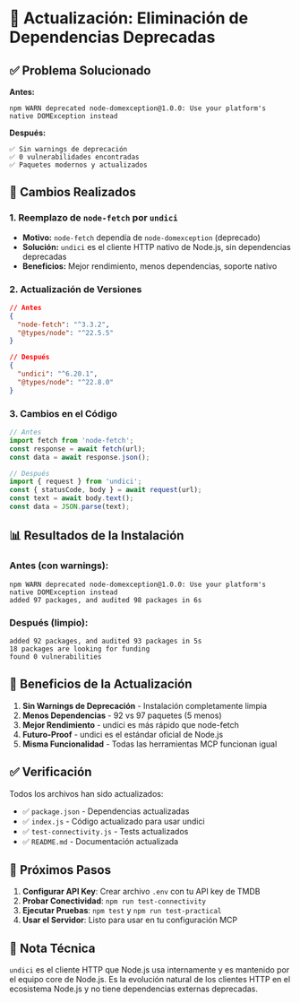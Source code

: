 # 🔄 Actualización: Eliminación de Dependencias Deprecadas

## ✅ Problema Solucionado

**Antes:** 
```
npm WARN deprecated node-domexception@1.0.0: Use your platform's native DOMException instead
```

**Después:** 
```
✅ Sin warnings de deprecación
✅ 0 vulnerabilidades encontradas
✅ Paquetes modernos y actualizados
```

## 🔧 Cambios Realizados

### 1. Reemplazo de `node-fetch` por `undici`
- **Motivo:** `node-fetch` dependía de `node-domexception` (deprecado)
- **Solución:** `undici` es el cliente HTTP nativo de Node.js, sin dependencias deprecadas
- **Beneficios:** Mejor rendimiento, menos dependencias, soporte nativo

### 2. Actualización de Versiones
```json
// Antes
{
  "node-fetch": "^3.3.2",
  "@types/node": "^22.5.5"
}

// Después  
{
  "undici": "^6.20.1",
  "@types/node": "^22.8.0"
}
```

### 3. Cambios en el Código
```javascript
// Antes
import fetch from 'node-fetch';
const response = await fetch(url);
const data = await response.json();

// Después
import { request } from 'undici';
const { statusCode, body } = await request(url);
const text = await body.text();
const data = JSON.parse(text);
```

## 📊 Resultados de la Instalación

### Antes (con warnings):
```
npm WARN deprecated node-domexception@1.0.0: Use your platform's native DOMException instead    
added 97 packages, and audited 98 packages in 6s
```

### Después (limpio):
```
added 92 packages, and audited 93 packages in 5s
18 packages are looking for funding
found 0 vulnerabilities
```

## 🚀 Beneficios de la Actualización

1. **Sin Warnings de Deprecación** - Instalación completamente limpia
2. **Menos Dependencias** - 92 vs 97 paquetes (5 menos)
3. **Mejor Rendimiento** - undici es más rápido que node-fetch
4. **Futuro-Proof** - undici es el estándar oficial de Node.js
5. **Misma Funcionalidad** - Todas las herramientas MCP funcionan igual

## ✅ Verificación

Todos los archivos han sido actualizados:
- ✅ `package.json` - Dependencias actualizadas
- ✅ `index.js` - Código actualizado para usar undici
- ✅ `test-connectivity.js` - Tests actualizados
- ✅ `README.md` - Documentación actualizada

## 🧪 Próximos Pasos

1. **Configurar API Key**: Crear archivo `.env` con tu API key de TMDB
2. **Probar Conectividad**: `npm run test-connectivity`
3. **Ejecutar Pruebas**: `npm test` y `npm run test-practical`
4. **Usar el Servidor**: Listo para usar en tu configuración MCP

## 📝 Nota Técnica

`undici` es el cliente HTTP que Node.js usa internamente y es mantenido por el equipo core de Node.js. Es la evolución natural de los clientes HTTP en el ecosistema Node.js y no tiene dependencias externas deprecadas.
